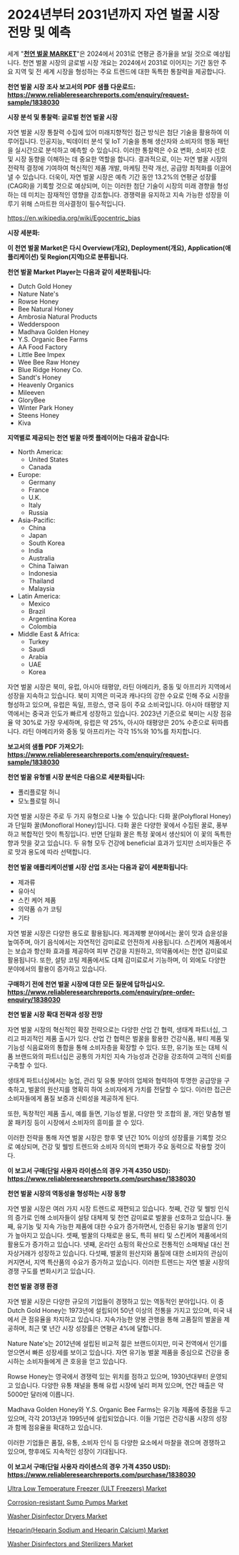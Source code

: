 <p><h1>2024년부터 2031년까지 자연 벌꿀 시장 전망 및 예측</h1></p><p>세계 "<strong><a href="https://www.reliableresearchreports.com/natural-bee-honey-r1838030?utm_campaign=105&utm_medium=8&utm_source=Github&utm_content=ia&utm_term=28102024&utm_id=natural-bee-honey">천연 벌꿀 MARKET</a></strong>"은 2024에서 2031로 연평균 증가율을 보일 것으로 예상됩니다. 천연 벌꿀 시장의 글로벌 시장 개요는 2024에서 2031로 이어지는 기간 동안 주요 지역 및 전 세계 시장을 형성하는 주요 트렌드에 대한 독특한 통찰력을 제공합니다.</p>
<p><strong>천연 벌꿀 시장 조사 보고서의 PDF 샘플 다운로드: <a href="https://www.reliableresearchreports.com/enquiry/request-sample/1838030?utm_campaign=105&utm_medium=8&utm_source=Github&utm_content=ia&utm_term=28102024&utm_id=natural-bee-honey">https://www.reliableresearchreports.com/enquiry/request-sample/1838030</a></strong></p>
<p><strong>시장 분석 및 통찰력: 글로벌 천연 벌꿀 시장</strong></p>
<p><p>자연 벌꿀 시장 통찰력 수집에 있어 미래지향적인 접근 방식은 첨단 기술을 활용하여 이루어집니다. 인공지능, 빅데이터 분석 및 IoT 기술을 통해 생산자와 소비자의 행동 패턴을 실시간으로 분석하고 예측할 수 있습니다. 이러한 통찰력은 수요 변화, 소비자 선호 및 시장 동향을 이해하는 데 중요한 역할을 합니다. 결과적으로, 이는 자연 벌꿀 시장의 전략적 결정에 기여하여 혁신적인 제품 개발, 마케팅 전략 개선, 공급망 최적화를 이끌어낼 수 있습니다. 더욱이, 자연 벌꿀 시장은 예측 기간 동안 13.2%의 연평균 성장률(CAGR)을 기록할 것으로 예상되며, 이는 이러한 첨단 기술이 시장의 미래 경향을 형성하는 데 미치는 잠재적인 영향을 강조합니다. 경쟁력을 유지하고 지속 가능한 성장을 이루기 위해 스마트한 의사결정이 필수적입니다.</p></p>
<p><a href="%7CAUTHORITHY_DOMAIN_URL%7C?utm_campaign=105&utm_medium=8&utm_source=Github&utm_content=ia&utm_term=28102024&utm_id=natural-bee-honey">https://en.wikipedia.org/wiki/Egocentric_bias</a></p>
<p><strong>시장 세분화:</strong></p>
<p><strong>이 천연 벌꿀 Market은 다시 Overview(개요), Deployment(개요), Application(애플리케이션) 및 Region(지역)으로 분류됩니다.</strong></p>
<p><strong>천연 벌꿀 Market Player는 다음과 같이 세분화됩니다:</strong></p>
<p><ul><li>Dutch Gold Honey</li><li>Nature Nate's</li><li>Rowse Honey</li><li>Bee Natural Honey</li><li>Ambrosia Natural Products</li><li>Wedderspoon</li><li>Madhava Golden Honey</li><li>Y.S. Organic Bee Farms</li><li>AA Food Factory</li><li>Little Bee Impex</li><li>Wee Bee Raw Honey</li><li>Blue Ridge Honey Co.</li><li>Sandt's Honey</li><li>Heavenly Organics</li><li>Mileeven</li><li>GloryBee</li><li>Winter Park Honey</li><li>Steens Honey</li><li>Kiva</li></ul></p>
<p><strong>지역별로 제공되는 천연 벌꿀 마켓 플레이어는 다음과 같습니다:</strong></p>
<p><ul>
    <li>
        North America:
        <ul>
            <li>United States</li>
            <li>Canada</li>
        </ul>
    </li>
    <li>
        Europe:
        <ul>
            <li>Germany</li>
            <li>France</li>
            <li>U.K.</li>
            <li>Italy</li>
            <li>Russia</li>
        </ul>
    </li>
    <li>
        Asia-Pacific:
        <ul>
            <li>China</li>
            <li>Japan</li>
            <li>South Korea</li>
            <li>India</li>
            <li>Australia</li>
            <li>China Taiwan</li>
            <li>Indonesia</li>
            <li>Thailand</li>
            <li>Malaysia</li>
        </ul>
    </li>
    <li>
        Latin America:
        <ul>
            <li>Mexico</li>
            <li>Brazil</li>
            <li>Argentina Korea</li>
            <li>Colombia</li>
        </ul>
    </li>
    <li>
        Middle East & Africa:
        <ul>
            <li>Turkey</li>
            <li>Saudi</li>
            <li>Arabia</li>
            <li>UAE</li>
            <li>Korea</li>
        </ul>
    </li>
    </ul></p>
<p><p>자연 벌꿀 시장은 북미, 유럽, 아시아 태평양, 라틴 아메리카, 중동 및 아프리카 지역에서 성장을 지속하고 있습니다. 북미 지역은 미국과 캐나다의 강한 수요로 인해 주요 시장을 형성하고 있으며, 유럽은 독일, 프랑스, 영국 등이 주요 소비국입니다. 아시아 태평양 지역에서는 중국과 인도가 빠르게 성장하고 있습니다. 2023년 기준으로 북미는 시장 점유율 약 30%로 가장 우세하며, 유럽은 약 25%, 아시아 태평양은 20% 수준으로 뒤따릅니다. 라틴 아메리카와 중동 및 아프리카는 각각 15%와 10%를 차지합니다.</p></p>
<p><strong>보고서의 샘플 PDF 가져오기: <a href="https://www.reliableresearchreports.com/enquiry/request-sample/1838030?utm_campaign=105&utm_medium=8&utm_source=Github&utm_content=ia&utm_term=28102024&utm_id=natural-bee-honey">https://www.reliableresearchreports.com/enquiry/request-sample/1838030</a></strong></p>
<p><strong>천연 벌꿀 유형별 시장 분석은 다음으로 세분화됩니다:</strong></p>
<p><ul><li>폴리플로랄 허니</li><li>모노플로럴 허니</li></ul></p>
<p><p>자연 벌꿀 시장은 주로 두 가지 유형으로 나눌 수 있습니다: 다화 꿀(Polyfloral Honey)과 단일화 꿀(Monofloral Honey)입니다. 다화 꿀은 다양한 꽃에서 수집된 꿀로, 풍부하고 복합적인 맛이 특징입니다. 반면 단일화 꿀은 특정 꽃에서 생산되어 이 꽃의 독특한 향과 맛을 갖고 있습니다. 두 유형 모두 건강에 beneficial 효과가 있지만 소비자들은 주로 맛과 용도에 따라 선택합니다.</p></p>
<p><strong>천연 벌꿀 애플리케이션별 시장 산업 조사는 다음과 같이 세분화됩니다:</strong></p>
<p><ul><li>제과류</li><li>유아식</li><li>스킨 케어 제품</li><li>의약품 슈가 코팅</li><li>기타</li></ul></p>
<p><p>자연 벌꿀 시장은 다양한 용도로 활용됩니다. 제과제빵 분야에서는 꿀이 맛과 습윤성을 높여주며, 아기 음식에서는 자연적인 감미료로 안전하게 사용됩니다. 스킨케어 제품에서는 보습과 항산화 효과를 제공하여 피부 건강을 지원하고, 의약품에서는 천연 감미료로 활용됩니다. 또한, 설탕 코팅 제품에서도 대체 감미료로서 기능하며, 이 외에도 다양한 분야에서의 활용이 증가하고 있습니다.</p></p>
<p><strong>구매하기 전에 천연 벌꿀 시장에 대한 모든 질문에 답하십시오. <a href="https://www.reliableresearchreports.com/enquiry/pre-order-enquiry/1838030?utm_campaign=105&utm_medium=8&utm_source=Github&utm_content=ia&utm_term=28102024&utm_id=natural-bee-honey">https://www.reliableresearchreports.com/enquiry/pre-order-enquiry/1838030</a></strong></p>
<p><strong>천연 벌꿀 시장 확대 전략과 성장 전망</strong></p>
<p><p>자연 벌꿀 시장의 혁신적인 확장 전략으로는 다양한 산업 간 협력, 생태계 파트너십, 그리고 파괴적인 제품 출시가 있다. 산업 간 협력은 벌꿀을 활용한 건강식품, 뷰티 제품 및 기능성 식음료와의 통합을 통해 소비자층을 확장할 수 있다. 또한, 유기농 또는 대체 식품 브랜드와의 파트너십은 공통의 가치인 지속 가능성과 건강을 강조하여 고객의 신뢰를 구축할 수 있다.</p><p>생태계 파트너십에서는 농업, 관리 및 유통 분야의 업체와 협력하여 투명한 공급망을 구축하고, 벌꿀의 원산지를 명확히 하여 소비자에게 가치를 전달할 수 있다. 이러한 접근은 소비자들에게 품질 보증과 신뢰성을 제공하게 된다.</p><p>또한, 독창적인 제품 출시, 예를 들면, 기능성 벌꿀, 다양한 맛 조합의 꿀, 개인 맞춤형 벌꿀 패키징 등이 시장에서 소비자의 흥미를 끌 수 있다.</p><p>이러한 전략을 통해 자연 벌꿀 시장은 향후 몇 년간 10% 이상의 성장률을 기록할 것으로 예상되며, 건강 및 웰빙 트렌드와 소비자 의식의 변화가 주요 동력으로 작용할 것이다.</p></p>
<p><strong>이 보고서 구매(단일 사용자 라이센스의 경우 가격 4350 USD): <a href="https://www.reliableresearchreports.com/purchase/1838030?utm_campaign=105&utm_medium=8&utm_source=Github&utm_content=ia&utm_term=28102024&utm_id=natural-bee-honey">https://www.reliableresearchreports.com/purchase/1838030</a></strong></p>
<p><strong>천연 벌꿀 시장의 역동성을 형성하는 시장 동향</strong></p>
<p><p>자연 벌꿀 시장은 여러 가지 시장 트렌드로 재편되고 있습니다. 첫째, 건강 및 웰빙 인식의 증가로 인해 소비자들이 설탕 대체제 및 천연 감미료로 벌꿀을 선호하고 있습니다. 둘째, 유기농 및 지속 가능한 제품에 대한 수요가 증가하면서, 인증된 유기농 벌꿀의 인기가 높아지고 있습니다. 셋째, 벌꿀의 다채로운 용도, 특히 뷰티 및 스킨케어 제품에서의 활용도가 증가하고 있습니다. 넷째, 온라인 쇼핑의 확산으로 전통적인 소매채널 대신 전자상거래가 성장하고 있습니다. 다섯째, 벌꿀의 원산지와 품질에 대한 소비자의 관심이 커지면서, 지역 특산품의 수요가 증가하고 있습니다. 이러한 트렌드는 자연 벌꿀 시장의 경쟁 구도를 변화시키고 있습니다.</p></p>
<p><strong>천연 벌꿀 경쟁 환경</strong></p>
<p><p>자연 벌꿀 시장은 다양한 규모의 기업들이 경쟁하고 있는 역동적인 분야입니다. 이 중 Dutch Gold Honey는 1973년에 설립되어 50년 이상의 전통을 가지고 있으며, 미국 내에서 큰 점유율을 차지하고 있습니다. 지속가능한 양봉 관행을 통해 고품질의 벌꿀을 제공하며, 최근 몇 년간 시장 성장률은 연평균 4%에 달합니다. </p><p>Nature Nate's는 2012년에 설립된 비교적 젊은 브랜드이지만, 미국 전역에서 인기를 얻으면서 빠른 성장세를 보이고 있습니다. 자연 유기농 벌꿀 제품을 중심으로 건강을 중시하는 소비자들에게 큰 호응을 얻고 있습니다.</p><p>Rowse Honey는 영국에서 경쟁력 있는 위치를 점하고 있으며, 1930년대부터 운영되고 있습니다. 다양한 유통 채널을 통해 유럽 시장에 널리 퍼져 있으며, 연간 매출은 약 5000만 달러에 이릅니다.</p><p>Madhava Golden Honey와 Y.S. Organic Bee Farms는 유기농 제품에 중점을 두고 있으며, 각각 2013년과 1995년에 설립되었습니다. 이들 기업은 건강식품 시장의 성장과 함께 점유율을 확대하고 있습니다.</p><p>이러한 기업들은 품질, 유통, 소비자 인식 등 다양한 요소에서 마찰을 겪으며 경쟁하고 있으며, 향후에도 지속적인 성장이 기대됩니다.</p></p>
<p><strong>이 보고서 구매(단일 사용자 라이센스의 경우 가격 4350 USD): <a href="https://www.reliableresearchreports.com/purchase/1838030?utm_campaign=105&utm_medium=8&utm_source=Github&utm_content=ia&utm_term=28102024&utm_id=natural-bee-honey">https://www.reliableresearchreports.com/purchase/1838030</a></strong></p>
<p><p><a href="https://www.linkedin.com/pulse/ultra-low-temperature-freezer-ult-freezers-market-growth-segmentation-abare?trk=public_post_embed_feed-article-content&utm_campaign=105&utm_medium=8&utm_source=Github&utm_content=ia&utm_term=28102024&utm_id=natural-bee-honey">Ultra Low Temperature Freezer (ULT Freezers) Market</a></p><p><a href="https://issuu.com/reportprime-2/docs/corrosion-resistant-sump-pumps-mark_d67fd83f5c2ecb?utm_campaign=105&utm_medium=8&utm_source=Github&utm_content=ia&utm_term=28102024&utm_id=natural-bee-honey">Corrosion-resistant Sump Pumps Market</a></p><p><a href="https://github.com/delorasywf/Market-Research-Report-List-1/blob/main/washer-disinfector-dryers-market.md?utm_campaign=105&utm_medium=8&utm_source=Github&utm_content=ia&utm_term=28102024&utm_id=natural-bee-honey">Washer Disinfector Dryers Market</a></p><p><a href="https://www.linkedin.com/pulse/unveiling-market-trends-global-heparinheparin-sodium-heparin-vsquc?utm_campaign=105&utm_medium=8&utm_source=Github&utm_content=ia&utm_term=28102024&utm_id=natural-bee-honey">Heparin(Heparin Sodium and Heparin Calcium) Market</a></p><p><a href="https://github.com/KejsiLoshi121/Market-Research-Report-List-1/blob/main/washer-disinfectors-and-sterilizers-market.md?utm_campaign=105&utm_medium=8&utm_source=Github&utm_content=ia&utm_term=28102024&utm_id=natural-bee-honey">Washer Disinfectors and Sterilizers Market</a></p></p>